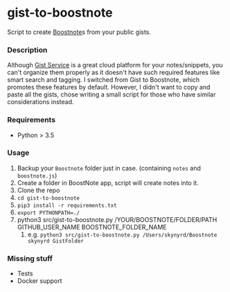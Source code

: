 # gist-to-boostnote

Script to create [Boostnote](https://github.com/BoostIO/Boostnote)s from your public gists.

### Description

Although [Gist Service](https://gist.github.com) is a great cloud platform for your notes/snippets, you can't organize them properly as it doesn't have such required features like smart search and tagging. I switched from Gist to Boostnote, which promotes these features by default. However, I didn't want to copy and paste all the gists, chose writing a small script for those who have similar considerations instead.

### Requirements

* Python > 3.5

### Usage

1. Backup your `Boostnote` folder just in case. (containing `notes` and `boostnote.js`)
1. Create a folder in BoostNote app, script will create notes into it.
1. Clone the repo
1. `cd gist-to-boostnote`
1. `pip3 install -r requirements.txt`
1. `export PYTHONPATH=./`
1. python3 src/gist-to-boostnote.py /YOUR/BOOSTNOTE/FOLDER/PATH GITHUB_USER_NAME BOOSTNOTE_FOLDER_NAME
    1. e.g. `python3 src/gist-to-boostnote.py /Users/skynyrd/Boostnote skynyrd GistFolder`

### Missing stuff

* Tests
* Docker support
